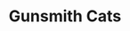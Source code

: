 --- 
title: "Gunsmith Cats"
publishdate: "2019-9-21T16:48:46+02:00"
src: "https://365manga.net/manga/gunsmith-cats"
image: "https://data.365manga.net/images/thumbnails/1760-gunsmith-cats.jpg"
description: "Girls, guns, and grenades! Meet Rally Vincent and Minnie May. By day, they work at the Chicago gun shop that they own. By night (or holidays or week-ends), they moonlight as a pair of bounty hunters called the Gunsmith Cats. Rally is an expert at firearms, being able to judge the condition of a gun with a glance, and being an expert marksman. Minnie May is younger and less disciplined;…"
---